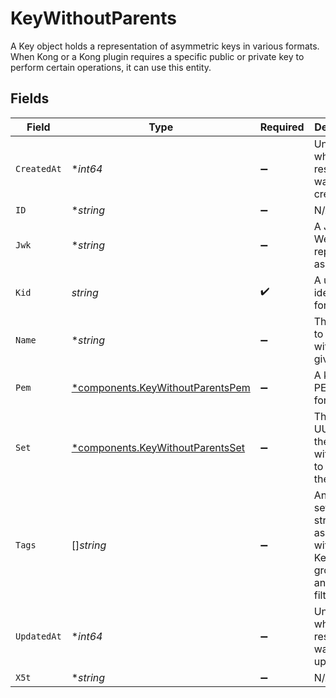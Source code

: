 # KeyWithoutParents

A Key object holds a representation of asymmetric keys in various formats. When Kong or a Kong plugin requires a specific public or private key to perform certain operations, it can use this entity.


## Fields

| Field                                                                               | Type                                                                                | Required                                                                            | Description                                                                         |
| ----------------------------------------------------------------------------------- | ----------------------------------------------------------------------------------- | ----------------------------------------------------------------------------------- | ----------------------------------------------------------------------------------- |
| `CreatedAt`                                                                         | **int64*                                                                            | :heavy_minus_sign:                                                                  | Unix epoch when the resource was created.                                           |
| `ID`                                                                                | **string*                                                                           | :heavy_minus_sign:                                                                  | N/A                                                                                 |
| `Jwk`                                                                               | **string*                                                                           | :heavy_minus_sign:                                                                  | A JSON Web Key represented as a string.                                             |
| `Kid`                                                                               | *string*                                                                            | :heavy_check_mark:                                                                  | A unique identifier for a key.                                                      |
| `Name`                                                                              | **string*                                                                           | :heavy_minus_sign:                                                                  | The name to associate with the given keys.                                          |
| `Pem`                                                                               | [*components.KeyWithoutParentsPem](../../models/components/keywithoutparentspem.md) | :heavy_minus_sign:                                                                  | A keypair in PEM format.                                                            |
| `Set`                                                                               | [*components.KeyWithoutParentsSet](../../models/components/keywithoutparentsset.md) | :heavy_minus_sign:                                                                  | The id (an UUID) of the key-set with which to associate the key.                    |
| `Tags`                                                                              | []*string*                                                                          | :heavy_minus_sign:                                                                  | An optional set of strings associated with the Key for grouping and filtering.      |
| `UpdatedAt`                                                                         | **int64*                                                                            | :heavy_minus_sign:                                                                  | Unix epoch when the resource was last updated.                                      |
| `X5t`                                                                               | **string*                                                                           | :heavy_minus_sign:                                                                  | N/A                                                                                 |